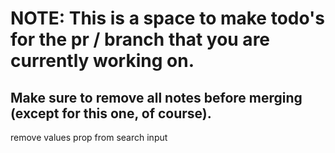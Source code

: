 # NOTE: This is a space to make todo's for the pr / branch that you are currently working on. 
Make sure to remove all notes before merging (except for this one, of course).
----------------------------------------------------------------------------------------------------
remove values prop from search input

